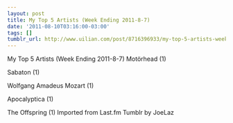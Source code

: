 ```yaml
---
layout: post
title: My Top 5 Artists (Week Ending 2011-8-7)
date: '2011-08-10T03:16:00-03:00'
tags: []
tumblr_url: http://www.uilian.com/post/8716396933/my-top-5-artists-week-ending-2011-8-7
---
```

My Top 5 Artists (Week Ending 2011-8-7)
Motörhead (1) 

Sabaton (1) 

Wolfgang Amadeus Mozart (1) 

Apocalyptica (1) 

The Offspring (1) 
Imported from Last.fm Tumblr by JoeLaz
